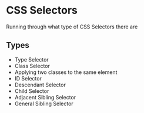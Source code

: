 # CSS Selectors

Running through what type of CSS Selectors there are 

## Types 

- Type Selector 
- Class Selector 
- Applying two classes to the same element 
- ID Selector 
- Descendant Selector 
- Child Selector 
- Adjacent Sibling Selector 
- General Sibling Selector 

